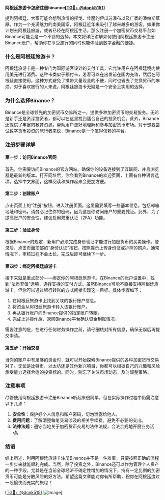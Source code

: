 **阿根廷旅游卡怎麽註冊binance[[TG💪+ @donk5151](https://t.me/s/donk5151)]**

提到阿根廷，大家可能会想到热情的探戈、壮丽的伊瓜苏瀑布以及广袤的潘帕斯草原。作为一个充满魅力的南美国家，阿根廷近年来吸引了越来越多的游客。如果你计划去阿根廷旅游，或者已经在阿根廷生活，那么注册一个加密货币交易平台如Binance可能会是一个不错的选择。本文将详细讲解如何使用阿根廷旅游卡注册Binance账户，帮助你在享受旅行的同时也能体验到数字金融的便捷。

### 什么是阿根廷旅游卡？

阿根廷旅游卡是一种专门为国际游客设计的支付工具，它允许用户在阿根廷境内使用美元进行消费。这种卡类似于预付卡，游客可以在出发前在国内充值，然后在阿根廷直接使用。这种方式避免了携带大量现金的不便，同时也省去了兑换货币的麻烦。对于喜欢旅行的人来说，阿根廷旅游卡无疑是一个安全且实用的选择。

### 为什么选择Binance？

Binance是全球领先的加密货币交易所之一，提供多种加密货币的交易服务。无论是新手还是资深投资者，都可以在这里找到适合自己的投资机会。此外，Binance还提供了丰富的教育资源，帮助用户更好地理解和参与加密货币市场。对于想要尝试数字货币投资的旅行者来说，Binance是一个值得信赖的平台。

### 注册步骤详解

#### 第一步：访问Binance官网

首先，你需要访问Binance的官方网站。确保你的设备连接到了互联网，并且浏览器是最新的版本。打开网址后，你会看到Binance的欢迎页面，上面有各种语言选项。选择中文界面，这样阅读和操作起来会更加方便。

#### 第二步：创建账户

点击页面上的“注册”按钮，进入注册页面。这里需要填写一些基本信息，包括邮箱地址和密码。请务必记住你的密码，因为这是你访问账户的重要凭证。此外，为了提高账户的安全性，建议启用双重认证（2FA）功能。

#### 第三步：验证身份

根据Binance的规定，新用户必须完成身份验证才能进行加密货币的买卖操作。登录后，点击页面顶部的“身份认证”按钮，按照提示上传身份证或护照的照片。通常情况下，审核过程不会太长，完成后即可继续下一步。

#### 第四步：绑定阿根廷旅游卡

接下来就是重点部分——绑定你的阿根廷旅游卡。在Binance的账户设置中，找到“法币充值”选项，选择支持的支付方式。虽然Binance可能不直接支持阿根廷旅游卡，但你可以通过银行转账的方式间接实现这一目标。具体步骤如下：

1. 在阿根廷旅游卡上找到关联的银行账户信息。
2. 将资金从阿根廷旅游卡转入该银行账户。
3. 再从银行账户向Binance提供的指定账户转账。
4. 完成上述操作后，返回Binance平台确认资金到账情况。

需要注意的是，在进行任何财务操作之前，请仔细核对所有信息，确保无误后再提交申请。

#### 第五步：开始交易

当你的账户中有足够的资金时，就可以开始探索Binance提供的各种加密货币交易对了。无论是比特币、以太坊还是其他新兴项目，你都可以根据自己的兴趣和风险承受能力选择合适的投资标的。同时，别忘了关注市场动态，及时调整策略。

### 注意事项

尽管使用阿根廷旅游卡注册Binance听起来很简单，但在实际操作过程中仍需注意以下几点：

1. **安全性**：保护好个人信息和账户密码，切勿泄露给他人。
2. **费用问题**：了解清楚每笔交易涉及的相关手续费，避免不必要的支出。
3. **法律法规**：遵守当地关于加密货币交易的法律法规，合法合规地开展业务活动。

### 结语

综上所述，利用阿根廷旅游卡注册Binance并不是一件难事，只要按照正确的流程一步步来就能顺利完成。当然，除了投资之外，Binance还可以作为管理个人资产的一种手段，尤其是在当前全球经济不确定性增加的情况下，持有一定比例的加密货币可能是分散风险的好方法。希望这篇文章能对你有所帮助，祝你在阿根廷度过一段愉快而充实的旅程！

[[TG💪+ @donk5151](https://t.me/s/donk5151) ![Image](https://i.postimg.cc/rwNCRYN7/Snipaste-2025-04-30-17-27-05.png)]